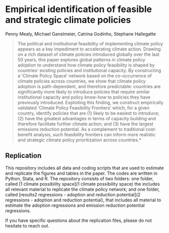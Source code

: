 # Empirical identification of feasible and strategic climate policies

Penny Mealy, Michael Ganslmeier, Catrina Godinho, Stephane Hallegatte

> The political and institutional feasibility of implementing climate policy appears as a key impediment to accelerating climate action. Drawing on a rich dataset of climate policies introduced globally over the last 50 years, this paper explores global patterns in climate policy adoption to understand how climate policy feasibility is shaped by countries’ existing policies and institutional capacity. By constructing a ‘Climate Policy Space’ network based on the co-occurrence of climate policies across countries, we show that climate policy adoption is path-dependent, and therefore predictable: countries are significantly more likely to introduce policies that require similar institutional capacity and policy know-how to policies they have previously introduced. Exploiting this finding, we construct empirically validated ‘Climate Policy Feasibility Frontiers’ which, for a given country, identify policies that are (1) likely to be easiest to introduce; (2) have the greatest advantages in terms of capacity building and therefore facilitate further climate action; and (3) have the largest emissions reduction potential. As a complement to traditional cost-benefit analysis, such feasibility frontiers can inform more realistic and strategic climate policy prioritization across countries.*

## Replication

This repository includes all data and coding scripts that are used to estimate and replicate the figures and tables in the paper. The codes are written in Python, Stata, and R. The repository consists of two folders: one folder, called [1 climate possibility space](1 climate possibility space) the includes all relevant material to replicate the climate policy network; and one folder, called [results2 regressions - adoption and reduction potential](2 regressions - adoption and reduction potential), that includes all material to estimate the adoption regressions and emission reduction potential regressions.

If you have specific questions about the replication files, please do not hesitate to reach out.
